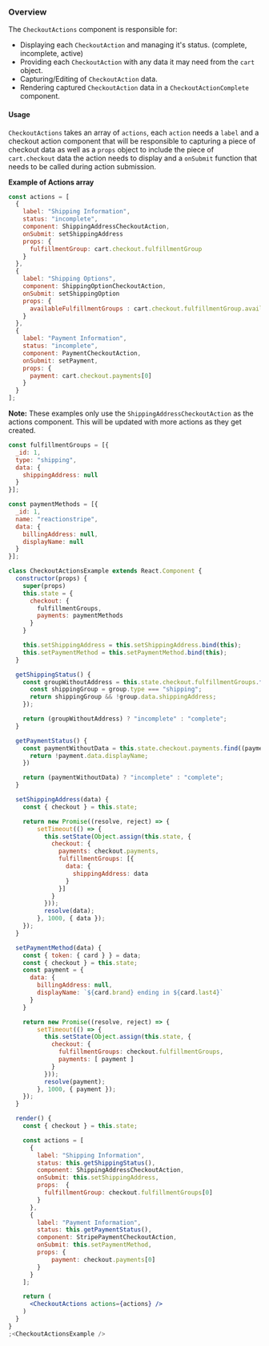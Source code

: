 ### Overview
The `CheckoutActions` component is responsible for:
  * Displaying each `CheckoutAction` and managing it's status. (complete, incomplete, active)
  * Providing each  `CheckoutAction` with any data it may need from the `cart` object.
  * Capturing/Editing of `CheckoutAction` data.
  * Rendering captured `CheckoutAction` data in a `CheckoutActionComplete` component.

#### Usage
`CheckoutActions` takes an array of `actions`, each `action` needs a `label` and a checkout action component that will be responsible to capturing a piece of checkout data as well as a `props` object to include the piece of `cart.checkout` data the action needs to display and a `onSubmit` function that needs to be called during action submission.

**Example of Actions array**
```js static
const actions = [
  {
    label: "Shipping Information",
    status: "incomplete",
    component: ShippingAddressCheckoutAction,
    onSubmit: setShippingAddress
    props: {
      fulfillmentGroup: cart.checkout.fulfillmentGroup
    }
  },
  {
    label: "Shipping Options",
    component: ShippingOptionCheckoutAction,
    onSubmit: setShippingOption
    props: {
      availableFulfillmentGroups : cart.checkout.fulfillmentGroup.availableFulfillmentGroups
    }
  },
  { 
    label: "Payment Information", 
    status: "incomplete",
    component: PaymentCheckoutAction,
    onSubmit: setPayment,
    props: {
      payment: cart.checkout.payments[0]
    }
  }
];

```

**Note:** These examples only use the `ShippingAddressCheckoutAction` as the actions component. This will be updated with more actions as they get created.

```jsx
const fulfillmentGroups = [{
  _id: 1,
  type: "shipping",
  data: {
    shippingAddress: null
  }
}];

const paymentMethods = [{
  _id: 1,
  name: "reactionstripe",
  data: {
    billingAddress: null,
    displayName: null
  }
}];

class CheckoutActionsExample extends React.Component {
  constructor(props) {
    super(props)
    this.state = {
      checkout: {
        fulfillmentGroups,
        payments: paymentMethods
      }
    }

    this.setShippingAddress = this.setShippingAddress.bind(this);
    this.setPaymentMethod = this.setPaymentMethod.bind(this);
  }

  getShippingStatus() {
    const groupWithoutAddress = this.state.checkout.fulfillmentGroups.find((group) => {
      const shippingGroup = group.type === "shipping";
      return shippingGroup && !group.data.shippingAddress;
    });

    return (groupWithoutAddress) ? "incomplete" : "complete";
  }

  getPaymentStatus() {
    const paymentWithoutData = this.state.checkout.payments.find((payment) => {
      return !payment.data.displayName;
    })

    return (paymentWithoutData) ? "incomplete" : "complete";
  }

  setShippingAddress(data) {
    const { checkout } = this.state;

    return new Promise((resolve, reject) => {
        setTimeout(() => {
          this.setState(Object.assign(this.state, {
            checkout: {
              payments: checkout.payments,
              fulfillmentGroups: [{
                data: {
                  shippingAddress: data 
                }
              }]
            }
          }));
          resolve(data);
        }, 1000, { data });
    });
  }

  setPaymentMethod(data) {
    const { token: { card } } = data;
    const { checkout } = this.state;
    const payment = {
      data: {
        billingAddress: null,
        displayName: `${card.brand} ending in ${card.last4}`
      }
    }

    return new Promise((resolve, reject) => {
        setTimeout(() => {
          this.setState(Object.assign(this.state, {
            checkout: {
              fulfillmentGroups: checkout.fulfillmentGroups,
              payments: [ payment ]
            }
          }));
          resolve(payment);
        }, 1000, { payment });
    });
  }

  render() {
    const { checkout } = this.state;

    const actions = [
      {
        label: "Shipping Information",
        status: this.getShippingStatus(),
        component: ShippingAddressCheckoutAction,
        onSubmit: this.setShippingAddress,
        props:  { 
          fulfillmentGroup: checkout.fulfillmentGroups[0]
        }
      },
      { 
        label: "Payment Information", 
        status: this.getPaymentStatus(),
        component: StripePaymentCheckoutAction,
        onSubmit: this.setPaymentMethod,
        props: {
            payment: checkout.payments[0] 
        } 
      }
    ];

    return (
      <CheckoutActions actions={actions} />
    )
  }
}
;<CheckoutActionsExample />
```
